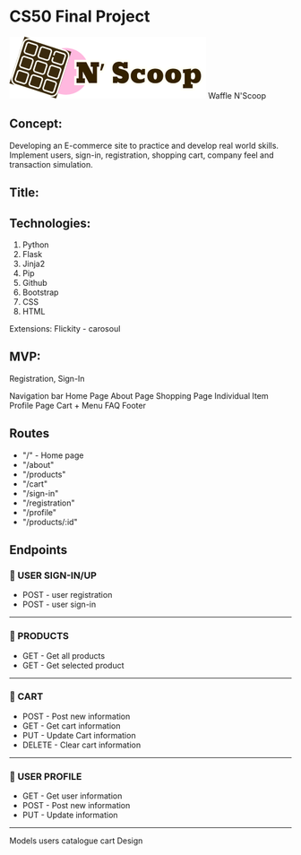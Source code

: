# CS50 Final Project

<img src="./static/images/Waffle-N-Scoope-Logo.png">
Waffle N'Scoop

## Concept:

Developing an E-commerce site to practice and develop real world skills.
Implement users, sign-in, registration, shopping cart, company feel and transaction simulation.

## Title:

## Technologies:

1. Python
1. Flask
1. Jinja2
1. Pip
1. Github
1. Bootstrap
1. CSS
1. HTML

Extensions:
Flickity - carosoul

## MVP:

Registration,
Sign-In

Navigation bar
Home Page
About Page
Shopping Page
Individual Item
Profile Page
Cart + Menu
FAQ
Footer

## Routes

- "/" - Home page
- "/about"
- "/products"
- "/cart"
- "/sign-in"
- "/registration"
- "/profile"
- "/products/:id"

## Endpoints

### 📝 USER SIGN-IN/UP

- POST - user registration
- POST - user sign-in

<hr>

### 🍦 PRODUCTS

- GET - Get all products
- GET - Get selected product

<hr>

### 🛒 CART

- POST - Post new information
- GET - Get cart information
- PUT - Update Cart information
- DELETE - Clear cart information

<hr>

### 👤 USER PROFILE

- GET - Get user information
- POST - Post new information
- PUT - Update information

<hr>
Models
users
catalogue
cart
Design
